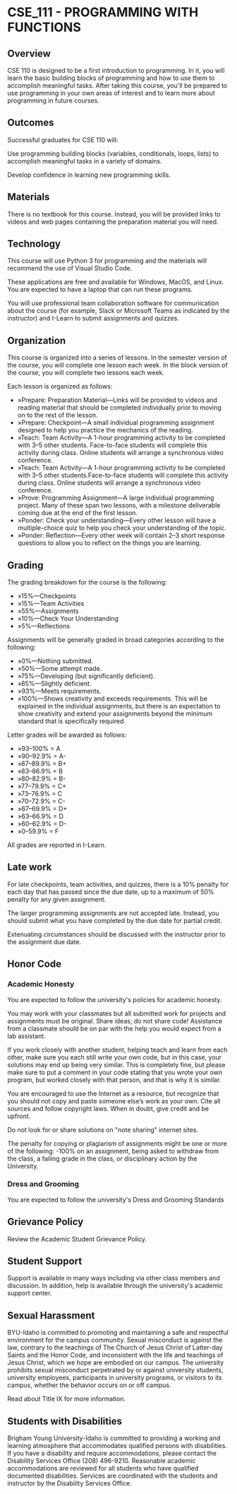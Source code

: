 # CSE_111 - PROGRAMMING WITH FUNCTIONS

## Overview

CSE 110 is designed to be a first introduction to programming. In it, you will learn the basic building blocks of programming and how to use them to accomplish meaningful tasks. After taking this course, you'll be prepared to use programming in your own areas of interest and to learn more about programming in future courses.

## Outcomes

Successful graduates for CSE 110 will:

Use programming building blocks (variables, conditionals, loops, lists) to accomplish meaningful tasks in a variety of domains.

Develop confidence in learning new programming skills.

## Materials
There is no textbook for this course. Instead, you will be provided links to videos and web pages containing the preparation material you will need.

## Technology
This course will use Python 3 for programming and the materials will recommend the use of Visual Studio Code.

These applications are free and available for Windows, MacOS, and Linux. You are expected to have a laptop that can run these programs.

You will use professional team collaboration software for communication about the course (for example, Slack or Microsoft Teams as indicated by the instructor) and I-Learn to submit assignments and quizzes.

## Organization
This course is organized into a series of lessons. In the semester version of the course, you will complete one lesson each week. In the block version of the course, you will complete two lessons each week.

Each lesson is organized as follows:

<ul>
    <li>&#187;Prepare: Preparation Material—Links will be provided to videos and reading material 
    that should be completed individually prior to moving on to the rest of the lesson.</li>
    <li>&#187;Prepare: Checkpoint—A small individual programming assignment designed to help you 
    practice the mechanics of the reading.</li>
    <li>&#187;Teach: Team Activity—A 1-hour programming activity to be completed with 3–5 other 
    students. Face-to-face students will complete this activity during class. Online students will 
    arrange a synchronous video conference.</li>
    <li>&#187;Teach: Team Activity—A 1-hour programming activity to be completed with 3–5 other 
    students.Face-to-face students will complete this activity during class. Online students will 
    arrange a synchronous video conference.</li>
    <li>&#187;Prove: Programming Assignment—A large individual programming project. Many of these 
    span two lessons, with a milestone deliverable coming due at the end of the first lesson.</li>
    <li>&#187;Ponder: Check your understanding—Every other lesson will have a multiple-choice 
    quiz to help you check your understanding of the topic.</li>
    <li>&#187;Ponder: Reflection—Every other week will contain 2–3 short response questions to allow you to reflect on the things you are learning.</li>
</ul>

## Grading
The grading breakdown for the course is the following:
<ul>
    <li>&#187;15%—Checkpoints</li>
    <li>&#187;15%—Team Activities</li>
    <li>&#187;55%—Assignments</li>
    <li>&#187;10%—Check Your Understanding</li>
    <li>&#187;5%—Reflections</li>
</ul>

Assignments will be generally graded in broad categories according to the following:

<ul>
    <li>&#187;0%—Nothing submitted.</li>
    <li>&#187;50%—Some attempt made.</li>
    <li>&#187;75%—Developing (but significantly deficient).</li>
    <li>&#187;85%—Slightly deficient.</li>
    <li>&#187;93%—Meets requirements.</li>
    <li>&#187;100%—Shows creativity and exceeds requirements. This will be explained in the 
    individual assignments, but there is an expectation to show creativity and extend your 
    assignments beyond the minimum standard that is specifically required.</li>
</ul>

Letter grades will be awarded as follows:

<ul>
    <li>&#187;93–100% = A</li>
    <li>&#187;90–92.9% = A-</li>
    <li>&#187;87–89.9% = B+</li>
    <li>&#187;83–86.9% = B</li>
    <li>&#187;80–82.9% = B-</li>
    <li>&#187;77–79.9% = C+</li>
    <li>&#187;73–76.9% = C</li>
    <li>&#187;70–72.9% = C-</li>
    <li>&#187;67–69.9% = D+</li>
    <li>&#187;63–66.9% = D</li>
    <li>&#187;60–62.9% = D-</li>
    <li>&#187;0–59.9% = F</li>
</ul>

All grades are reported in I-Learn.

## Late work
For late checkpoints, team activities, and quizzes, there is a 10% penalty for each day that has passed since the due date, up to a maximum of 50% penalty for any given assignment.

The larger programming assignments are not accepted late. Instead, you should submit what you have completed by the due date for partial credit.

Extenuating circumstances should be discussed with the instructor prior to the assignment due date.

## Honor Code
### Academic Honesty
You are expected to follow the university's policies for academic honesty.

You may work with your classmates but all submitted work for projects and assignments must be original. Share ideas; do not share code! Assistance from a classmate should be on par with the help you would expect from a lab assistant.

If you work closely with another student, helping teach and learn from each other, make sure you each still write your own code, but in this case, your solutions may end up being very similar. This is completely fine, but please make sure to put a comment in your code stating that you wrote your own program, but worked closely with that person, and that is why it is similar.

You are encouraged to use the Internet as a resource, but recognize that you should not copy and paste someone else’s work as your own. Cite all sources and follow copyright laws. When in doubt, give credit and be upfront.

Do not look for or share solutions on "note sharing" internet sites.

The penalty for copying or plagiarism of assignments might be one or more of the following: -100% on an assignment, being asked to withdraw from the class, a failing grade in the class, or disciplinary action by the University.

### Dress and Grooming
You are expected to follow the university's Dress and Grooming Standards

## Grievance Policy
Review the Academic Student Grievance Policy.

## Student Support
Support is available in many ways including via other class members and discussion. In addition, help is available through the university's academic support center.

## Sexual Harassment
BYU-Idaho is committed to promoting and maintaining a safe and respectful environment for the campus community. Sexual misconduct is against the law, contrary to the teachings of The Church of Jesus Christ of Latter-day Saints and the Honor Code, and inconsistent with the life and teachings of Jesus Christ, which we hope are embodied on our campus. The university prohibits sexual misconduct perpetrated by or against university students, university employees, participants in university programs, or visitors to its campus, whether the behavior occurs on or off campus.

Read about Title IX for more information.

## Students with Disabilities
Brigham Young University-Idaho is committed to providing a working and learning atmosphere that accommodates qualified persons with disabilities. If you have a disability and require accommodations, please contact the Disability Services Office (208) 496-9210. Reasonable academic accommodations are reviewed for all students who have qualified documented disabilities. Services are coordinated with the students and instructor by the Disability Services Office.
